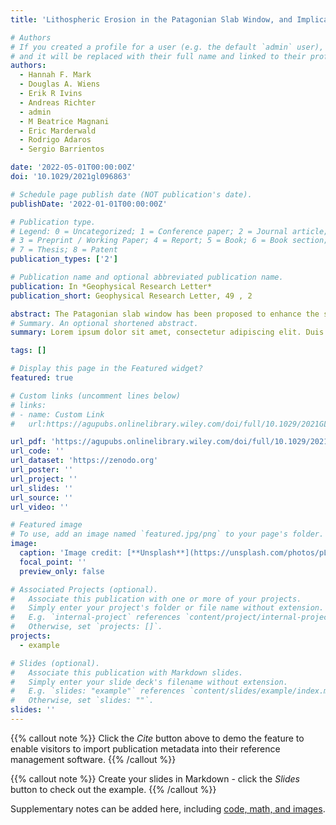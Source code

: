 ```yaml
---
title: 'Lithospheric Erosion in the Patagonian Slab Window, and Implications for Glacial Isostasy'

# Authors
# If you created a profile for a user (e.g. the default `admin` user), write the username (folder name) here
# and it will be replaced with their full name and linked to their profile.
authors:
  - Hannah F. Mark
  - Douglas A. Wiens
  - Erik R Ivins
  - Andreas Richter
  - admin
  - M Beatrice Magnani
  - Eric Marderwald
  - Rodrigo Adaros
  - Sergio Barrientos

date: '2022-05-01T00:00:00Z'
doi: '10.1029/2021gl096863'

# Schedule page publish date (NOT publication's date).
publishDate: '2022-01-01T00:00:00Z'

# Publication type.
# Legend: 0 = Uncategorized; 1 = Conference paper; 2 = Journal article;
# 3 = Preprint / Working Paper; 4 = Report; 5 = Book; 6 = Book section;
# 7 = Thesis; 8 = Patent
publication_types: ['2']

# Publication name and optional abbreviated publication name.
publication: In *Geophysical Research Letter*
publication_short: Geophysical Research Letter, 49 , 2

abstract: The Patagonian slab window has been proposed to enhance the solid Earth response to ice mass load changes in the overlying Northern and Southern Patagonian Icefields (NPI and SPI, respectively). Here, we present the first regional seismic velocity model covering the entire north-south extent of the slab window. A slow velocity anomaly in the uppermost mantle indicates warm mantle temperature, low viscosity, and possibly partial melt. Low velocities just below the Moho suggest that the lithospheric mantle has been thermally eroded over the youngest part of the slab window. The slowest part of the anomaly is north of 49°S, implying that the NPI and the northern SPI overlie lower viscosity mantle than the southern SPI. This comprehensive seismic mapping of the slab window provides key evidence supporting the previously hypothesized connection between post-Little Ice Age anthropogenic ice mass loss and rapid geodetically observed glacial isostatic uplift (≥4 cm/yr).
# Summary. An optional shortened abstract.
summary: Lorem ipsum dolor sit amet, consectetur adipiscing elit. Duis posuere tellus ac convallis placerat. Proin tincidunt magna sed ex sollicitudin condimentum.

tags: []

# Display this page in the Featured widget?
featured: true

# Custom links (uncomment lines below)
# links:
# - name: Custom Link
#   url:https://agupubs.onlinelibrary.wiley.com/doi/full/10.1029/2021GL096863

url_pdf: 'https://agupubs.onlinelibrary.wiley.com/doi/full/10.1029/2021GL096863'
url_code: ''
url_dataset: 'https://zenodo.org'
url_poster: ''
url_project: ''
url_slides: ''
url_source: ''
url_video: ''

# Featured image
# To use, add an image named `featured.jpg/png` to your page's folder.
image:
  caption: 'Image credit: [**Unsplash**](https://unsplash.com/photos/pLCdAaMFLTE)'
  focal_point: ''
  preview_only: false

# Associated Projects (optional).
#   Associate this publication with one or more of your projects.
#   Simply enter your project's folder or file name without extension.
#   E.g. `internal-project` references `content/project/internal-project/index.md`.
#   Otherwise, set `projects: []`.
projects:
  - example

# Slides (optional).
#   Associate this publication with Markdown slides.
#   Simply enter your slide deck's filename without extension.
#   E.g. `slides: "example"` references `content/slides/example/index.md`.
#   Otherwise, set `slides: ""`.
slides: ''
---
```


{{% callout note %}}
Click the _Cite_ button above to demo the feature to enable visitors to import publication metadata into their reference management software.
{{% /callout %}}

{{% callout note %}}
Create your slides in Markdown - click the _Slides_ button to check out the example.
{{% /callout %}}

Supplementary notes can be added here, including [code, math, and images](https://wowchemy.com/docs/writing-markdown-latex/).

